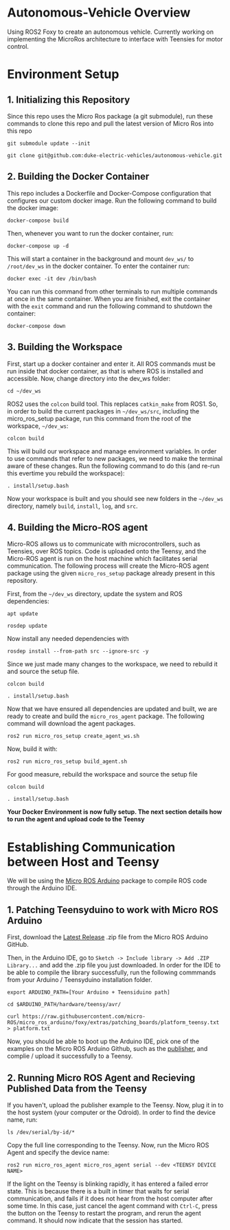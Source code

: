 # Autonomous-Vehicle Overview

Using ROS2 Foxy to create an autonomous vehicle. Currently working on implementing the MicroRos architecture to interface with Teensies for motor control.

# Environment Setup

## 1. Initializing this Repository
Since this repo uses the Micro Ros package (a git submodule), run these commands to clone this repo and pull the latest version of Micro Ros into this repo
```
git submodule update --init

git clone git@github.com:duke-electric-vehicles/autonomous-vehicle.git
```

## 2. Building the Docker Container
This repo includes a Dockerfile and Docker-Compose configuration that configures our custom docker image. Run the following command to build the docker image:
```
docker-compose build
```
Then, whenever you want to run the docker container, run:
```
docker-compose up -d
```
This will start a container in the background and mount `dev_ws/` to `/root/dev_ws` in the docker container. To enter the container run:
```
docker exec -it dev /bin/bash
```
You can run this command from other terminals to run multiple commands at once in the same container. When you are finished, exit the container with the ```exit``` command and run the following command to shutdown the container:
```
docker-compose down
```
## 3. Building the Workspace
First, start up a docker container and enter it. All ROS commands must be run inside that docker container, as that is where ROS is installed and accessible. Now, change directory into the dev_ws folder:
```
cd ~/dev_ws
```
ROS2 uses the `colcon` build tool. This replaces `catkin_make` from ROS1. So, in order to build the current packages in `~/dev_ws/src`, including the micro_ros_setup package, run this command from the root of the workspace, `~/dev_ws`:
```
colcon build
```
This will build our workspace and manage environment variables. In order to use commands that refer to new packages, we need to make the terminal aware of these changes. Run the following command to do this (and re-run this evertime you rebuild the workspace):
```
. install/setup.bash
```
Now your workspace is built and you should see new folders in the `~/dev_ws` directory, namely `build`, `install`, `log`, and `src`.

## 4. Building the Micro-ROS agent
Micro-ROS allows us to communicate with microcontrollers, such as Teensies, over ROS topics. Code is uploaded onto the Teensy, and the Micro-ROS agent is run on the host machine which facilitates serial communication. The following process will create the Micro-ROS agent package using the given ```micro_ros_setup``` package already present in this repository.

First, from the `~/dev_ws` directory, update the system and ROS dependencies:
```
apt update

rosdep update
```
Now install any needed dependencies with
```
rosdep install --from-path src --ignore-src -y
```
Since we just made many changes to the workspace, we need to rebuild it and source the setup file.
```
colcon build

. install/setup.bash
```
Now that we have ensured all dependencies are updated and built, we are ready to create and build the `micro_ros_agent` package. The following command will download the agent packages.
```
ros2 run micro_ros_setup create_agent_ws.sh
```
Now, build it with:
```
ros2 run micro_ros_setup build_agent.sh
```
For good measure, rebuild the workspace and source the setup file
```
colcon build

. install/setup.bash
```

**Your Docker Environment is now fully setup. The next section details how to run the agent and upload code to the Teensy**

# Establishing Communication between Host and Teensy
We will be using the [Micro ROS Arduino](https://github.com/micro-ROS/micro_ros_arduino) package to compile ROS code through the Arduino IDE.

## 1. Patching Teensyduino to work with Micro ROS Arduino
First, download the [Latest Release](https://github.com/micro-ROS/micro_ros_arduino/releases) .zip file from the Micro ROS Arduino GitHub.

Then, in the Arduino IDE, go to `Sketch -> Include library -> Add .ZIP Library...` and add the .zip file you just downloaded. In order for the IDE to be able to compile the library successfully, run the following commmands from your Arduino / Teensyduino installation folder.
```
export ARDUINO_PATH=[Your Arduino + Teensiduino path]

cd $ARDUINO_PATH/hardware/teensy/avr/

curl https://raw.githubusercontent.com/micro-ROS/micro_ros_arduino/foxy/extras/patching_boards/platform_teensy.txt > platform.txt
```
Now, you should be able to boot up the Arduino IDE, pick one of the examples on the Micro ROS Arduino Github, such as the [publisher](https://github.com/micro-ROS/micro_ros_arduino/blob/foxy/examples/micro-ros_publisher/micro-ros_publisher.ino), and complie / upload it successfully to a Teensy.

## 2. Running Micro ROS Agent and Recieving Published Data from the Teensy
If you haven't, upload the publisher example to the Teensy. Now, plug it in to the host system (your computer or the Odroid). In order to find the device name, run:
```
ls /dev/serial/by-id/*
```
Copy the full line corresponding to the Teensy. Now, run the Micro ROS Agent and specify the device name:
```
ros2 run micro_ros_agent micro_ros_agent serial --dev <TEENSY DEVICE NAME>
```
If the light on the Teensy is blinking rapidly, it has entered a failed error state. This is because there is a built in timer that waits for serial communication, and fails if it does not hear from the host computer after some time. In this case, just cancel the agent command with `Ctrl-C`, press the button on the Teensy to restart the program, and rerun the agent command. It should now indicate that the session has started.
